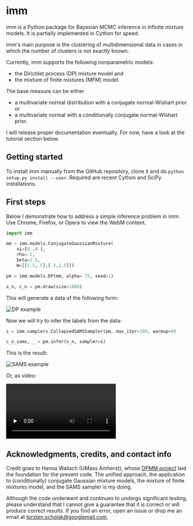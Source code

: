 imm
===

imm is a Python package for Bayesian MCMC inference in infinite mixture
models. It is partially implemented in Cython for speed.

imm's main purpose is the clustering of multidimensional data in cases in
which the number of clusters is not exactly known.

Currently, imm supports the following nonparametric models:

* the Dirichlet process (DP) mixture model and
* the mixture of finite mixtures (MFM) model.

The base measure can be either

* a multivariate normal distribution with a conjugate normal-Wishart prior or
* a multivariate normal with a conditionally conjugate normal-Wishart prior.

I will release proper documentation eventually. For now, have a look at the
tutorial section below.

Getting started
---------------

<!-- To install the latest version from PyPI, call `sudo pip install imm`. -->

To install imm manually from the GitHub repository, clone it and do
`python setup.py install --user`. Required are recent Cython and SciPy
installations.

First steps
-----------

Below I demonstrate how to address a simple inference problem in imm. Use
Chrome, Firefox, or Opera to view the WebM content.

```python
import imm

mm = imm.models.ConjugateGaussianMixture(
    xi=[0.,0.],
    rho=.1,
    beta=2.5,
    W=[[1.5,.5],[.5,1.5]])

pm = imm.models.DP(mm, alpha=.75, seed=1)

x_n, c_n = pm.draw(size=1000)
```

This will generate a data of the following form:

![DP example](https://raw.githubusercontent.com/tscholak/imm/master/dpgmm.png "Sample from a Dirichlet process Gaussian mixture model")

Now we will try to infer the labels from the data:

```python
s = imm.samplers.CollapsedSAMSSampler(pm, max_iter=100, warmup=0)

c_n_sams, _ = pm.infer(x_n, sampler=s)
```

This is the result:

![SAMS example](https://raw.githubusercontent.com/tscholak/imm/master/dpgmm_sams.png "Output of the SAMS sampler")

Or, as video:

<div>
    <video controls="controls" preload="none">
        <source src="https://raw.githubusercontent.com/tscholak/imm/master/dpgmm_sams.webm" type="video/webm" />
        Your browser does not support the video tag.
    </video>
</div>

Acknowledgments, credits, and contact info
------------------------------------------

Credit goes to Hanna Wallach (UMass Amherst), whose
[DPMM project](https://github.com/hannawallach/dpmm) laid the foundation for
the present code. The unified approach, the application to (conditionally)
conjugate Gaussian mixture models, the mixture of finite mixtures model,
and the SAMS sampler is my doing.

Although the code underwent and continues to
undergo significant testing, please understand that I cannot give a guarantee
that it is correct or will produce correct results. If you find an error,
open an issue or drop me an email at <torsten.scholak@googlemail.com>.
